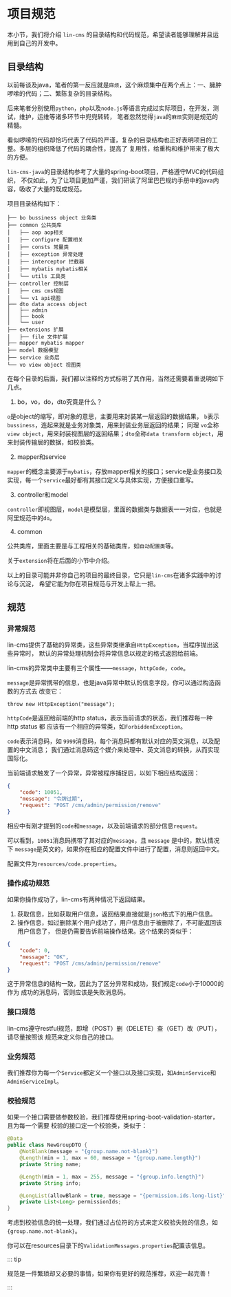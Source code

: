 # 项目规范

本小节，我们将介绍 `lin-cms` 的目录结构和代码规范，希望读者能够理解并且运用到自己的开发中。

## 目录结构

以前每谈及java，笔者的第一反应就是`麻烦`，这个麻烦集中在两个点上：一、臃肿啰嗦的代码；二、繁陈复杂的目录结构。

后来笔者分别使用`python`，`php`以及`node.js`等语言完成过实际项目，在开发，测试，维护，运维等诸多环节中兜兜转转，
笔者忽然觉得`java`的`麻烦`实则是规范的精髓。

看似啰嗦的代码却恰巧代表了代码的严谨，复杂的目录结构也正好表明项目的工整。多层的组织降低了代码的耦合性，提高了
复用性，给重构和维护带来了极大的方便。

`lin-cms-java`的目录结构参考了大量的spring-boot项目，严格遵守MVC的代码组织，
不仅如此，为了让项目更加严谨，我们研读了阿里巴巴规约手册中的java内容，吸收了大量的既成规范。

项目目录结构如下：

```
├── bo bussiness object 业务类
├── common 公共类库
│   ├── aop aop相关
│   ├── configure 配置相关
│   ├── consts 常量类
│   ├── exception 异常处理
│   ├── interceptor 拦截器
│   ├── mybatis mybatis相关
│   └── utils 工具类
├── controller 控制层
│   ├── cms cms视图
│   └── v1 api视图
├── dto data access object
│   ├── admin
│   ├── book
│   └── user
├── extensions 扩展
│   ├── file 文件扩展
├── mapper mybatis mapper
├── model 数据模型
├── service 业务层
└── vo view object 视图类
```

在每个目录的后面，我们都以注释的方式标明了其作用，当然还需要着重说明如下几点。

1. bo，vo，do，dto究竟是什么？

`o`是object的缩写，即对象的意思，主要用来封装某一层返回的数据结果，
`b`表示`bussiness`，连起来就是业务对象类，用来封装业务层返回的结果；
同理 `vo`全称`view object`，用来封装视图层的返回结果；`dto`全称`data
transform object`，用来封装传输层的数据，如校验类。

2. mapper和service

`mapper`的概念主要源于`mybatis`，存放mapper相关的接口；service是业务接口及
实现，每一个`service`最好都有其接口定义与具体实现，方便接口重写。

3. controller和model

`controller`即视图层，`model`是模型层，里面的数据类与数据表一一对应，也就是
阿里规范中的`do`。

4. common

公共类库，里面主要是与工程相关的基础类库，如`自动配置类`等。

关于`extension`将在后面的小节中介绍。

以上的目录可能并非你自己的项目的最终目录，它只是`lin-cms`在诸多实践中的讨论与沉淀，
希望它能为你在项目规范与开发上帮上一把。

## 规范

### 异常规范

lin-cms提供了基础的异常类，这些异常类继承自`HttpException`，当程序抛出这些异常时，
默认的异常处理机制会将异常信息以规定的格式返回给前端。

lin-cms的异常类中主要有三个属性——`message`，`httpCode`，`code`。

`message`是异常携带的信息，也是java异常中默认的信息字段，你可以通过构造函数的方式去
改变它：

```
throw new HttpException("message");
```

`httpCode`是返回给前端的http status，表示当前请求的状态，我们推荐每一种 http status 都
应该有一个相应的异常类，如`ForbiddenException`。

`code`表示消息码，如 `9999`消息码，每个消息码都有默认对应的英文消息，以及配置的中文消息；
我们通过消息码这个媒介来处理中、英文消息的转换，从而实现国际化。

当前端请求触发了一个异常，异常被程序捕捉后，以如下相应结构返回：

```json
{
    "code": 10051,
    "message": "令牌过期",
    "request": "POST /cms/admin/permission/remove"
}
```

相应中有刚才提到的`code`和`message`，以及前端请求的部分信息`request`。

可以看到，`10051`消息码携带了其对应的`message`，且 `message` 是中的，默认情况下
`message`是英文的，如果你在相应的配置文件中进行了配置，消息则返回中文。

配置文件为`resources/code.properties`。

### 操作成功规范

如果你操作成功了，lin-cms有两种情况下返回结果。

1. 获取信息，比如获取用户信息，返回结果直接就是`json`格式下的用户信息。
2. 操作信息，如过删除某个用户成功了，用户信息由于被删除了，不可能返回该用户信息了，
   但是仍需要告诉前端操作结果。这个结果的类似于：
```json
{
    "code": 0,
    "message": "OK",
    "request": "POST /cms/admin/permission/remove"
}
```  

这于异常信息的结构一致，因此为了区分异常和成功，我们规定`code`小于10000的作为
成功的消息码，否则应该是失败消息码。

### 接口规范

lin-cms遵守restful规范，即增（POST）删（DELETE）查（GET）改（PUT），请尽量按照该
规范来定义你自己的接口。

### 业务规范

我们推荐你为每一个`Service`都定义一个接口以及接口实现，如`AdminService`和`AdminServiceImpl`。

### 校验规范

如果一个接口需要做参数校验，我们推荐使用spring-boot-validation-starter，且为每一个需要
校验的接口定一个校验类，类似于：

```java
@Data
public class NewGroupDTO {
    @NotBlank(message = "{group.name.not-blank}")
    @Length(min = 1, max = 60, message = "{group.name.length}")
    private String name;

    @Length(min = 1, max = 255, message = "{group.info.length}")
    private String info;

    @LongList(allowBlank = true, message = "{permission.ids.long-list}")
    private List<Long> permissionIds;
}
```

考虑到校验信息的统一处理，我们通过占位符的方式来定义校验失败的信息，如`{group.name.not-blank}`。

你可以在resources目录下的`ValidationMessages.properties`配置该信息。

::: tip

规范是一件繁琐却又必要的事情，如果你有更好的规范推荐，欢迎一起完善！

:::

<RightMenu />